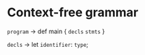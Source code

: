 # Context-free grammar

`program` -> def main { `decls` `stmts` }

`decls` -> let `identifier`: `type`;
